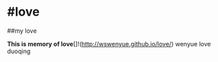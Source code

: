 #love
====

##my love




**This is memory of love**[]!(http://wswenyue.github.io/love/)
wenyue love duoqing
